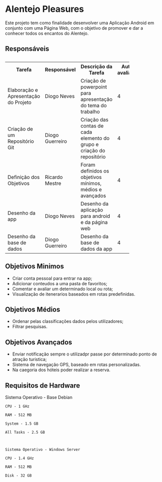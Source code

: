 # Alentejo Pleasures

Este projeto tem como finalidade desenvolver uma Aplicação Android em conjunto com uma Página Web, com o objetivo de promover e dar a conhecer todos os encantos do Alentejo.


<!DOCTYPE html>
<html>
<head>
</head>
<body>
  
  
  
<h2>Responsáveis<h2>
<table style="width:80%">
  <tr>
    <th>Tarefa</th>
    <th>Responsável</th>
    <th>Descrição da Tarefa</th>
    <th>Auto-avaliação</th>
  </tr>
  <tr>
    <td>Elaboração e Apresentação do Projeto</td>
    <td>Diogo Neves</td>
    <td>Criação de powerpoint para apresentação do tema do trabalho</td>
    <td>4</td>
  </tr>
  <tr>
    <td>Criação de um Repositório Git</td>
    <td>Diogo Guerreiro</td>
    <td>Criação das contas de cada elemento do grupo e criação do repositório</td>
    <td>4</td>
  </tr>
  <tr>
    <td>Definição dos Objetivos</td>
    <td>Ricardo Mestre</td>
    <td>Foram definidos os objetivos mínimos, médios e avançados</td>
    <td>4</td>
  </tr>
  <tr>
    <td>Desenho da app</td>
    <td>Diogo Neves</td>
    <td>Desenho da aplicação para android e da página web</td>
    <td>4</td>
  </tr>
  <tr>
    <td>Desenho da base de dados</td>
    <td>Diogo Guerreiro</td>
    <td>Desenho da base de dados da app</td>
    <td>4</td>
  </tr>
</table>
  
  <h2> Objetivos Minimos </h2>
  
  - Criar conta pessoal para entrar na app;
  - Adicionar conteudos a uma pasta de favoritos;
  - Comentar e avaliar um determinado local ou rota;
  - Visualização de itenerarios baseados em rotas predefinidas.

 <h2> Objetivos Médios </h2>
 
  - Ordenar pelas classificações dados pelos utilizadores;
  - Filtrar pesquisas.

 <h2> Objetivos Avançados </h2>
 
  - Enviar notificação sempre o utilizadpr passe por determinado ponto de atração turistica;
  - Sistema de navegação GPS, baseado em rotas personalizadas.
  - Na caegoria dos hóteis poder realizar a reserva.
  
   <h2> Requisitos de Hardware </h2>
   
   Sistema Operativo - Base Debian 

    CPU - 1 GHz 

    RAM - 512 MB

    System - 1.5 GB

    All Tasks - 2.5 GB



    Sistema Operativo - Windows Server 

    CPU - 1.4 GHz

    RAM - 512 MB

    Disk - 32 GB

 
</body>
</html>



  



 
